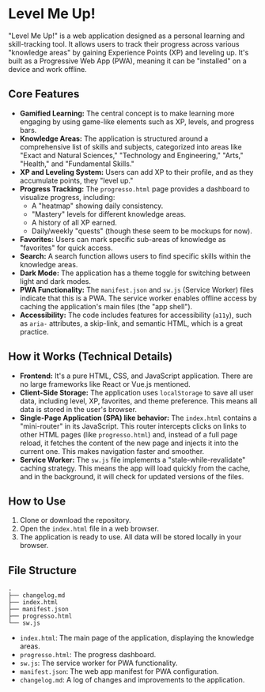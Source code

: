 # Level Me Up!

"Level Me Up!" is a web application designed as a personal learning and skill-tracking tool. It allows users to track their progress across various "knowledge areas" by gaining Experience Points (XP) and leveling up. It's built as a Progressive Web App (PWA), meaning it can be "installed" on a device and work offline.

## Core Features

*   **Gamified Learning:** The central concept is to make learning more engaging by using game-like elements such as XP, levels, and progress bars.
*   **Knowledge Areas:** The application is structured around a comprehensive list of skills and subjects, categorized into areas like "Exact and Natural Sciences," "Technology and Engineering," "Arts," "Health," and "Fundamental Skills."
*   **XP and Leveling System:** Users can add XP to their profile, and as they accumulate points, they "level up."
*   **Progress Tracking:** The `progresso.html` page provides a dashboard to visualize progress, including:
    *   A "heatmap" showing daily consistency.
    *   "Mastery" levels for different knowledge areas.
    *   A history of all XP earned.
    *   Daily/weekly "quests" (though these seem to be mockups for now).
*   **Favorites:** Users can mark specific sub-areas of knowledge as "favorites" for quick access.
*   **Search:** A search function allows users to find specific skills within the knowledge areas.
*   **Dark Mode:** The application has a theme toggle for switching between light and dark modes.
*   **PWA Functionality:** The `manifest.json` and `sw.js` (Service Worker) files indicate that this is a PWA. The service worker enables offline access by caching the application's main files (the "app shell").
*   **Accessibility:** The code includes features for accessibility (`a11y`), such as `aria-` attributes, a skip-link, and semantic HTML, which is a great practice.

## How it Works (Technical Details)

*   **Frontend:** It's a pure HTML, CSS, and JavaScript application. There are no large frameworks like React or Vue.js mentioned.
*   **Client-Side Storage:** The application uses `localStorage` to save all user data, including level, XP, favorites, and theme preference. This means all data is stored in the user's browser.
*   **Single-Page Application (SPA) like behavior:** The `index.html` contains a "mini-router" in its JavaScript. This router intercepts clicks on links to other HTML pages (like `progresso.html`) and, instead of a full page reload, it fetches the content of the new page and injects it into the current one. This makes navigation faster and smoother.
*   **Service Worker:** The `sw.js` file implements a "stale-while-revalidate" caching strategy. This means the app will load quickly from the cache, and in the background, it will check for updated versions of the files.

## How to Use

1.  Clone or download the repository.
2.  Open the `index.html` file in a web browser.
3.  The application is ready to use. All data will be stored locally in your browser.

## File Structure

```
.
├── changelog.md
├── index.html
├── manifest.json
├── progresso.html
└── sw.js
```

*   `index.html`: The main page of the application, displaying the knowledge areas.
*   `progresso.html`: The progress dashboard.
*   `sw.js`: The service worker for PWA functionality.
*   `manifest.json`: The web app manifest for PWA configuration.
*   `changelog.md`: A log of changes and improvements to the application.
